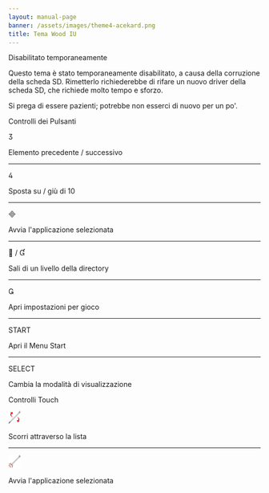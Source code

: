 ```yaml
---
layout: manual-page
banner: /assets/images/theme4-acekard.png
title: Tema Wood IU
---
```


<div id="temporarily-disabled" class="section-title">Disabilitato temporaneamente</div>
<div class="section-body">
    <p>
        Questo tema è stato temporaneamente disabilitato, a causa della corruzione della scheda SD. Rimetterlo richiederebbe di rifare un nuovo driver della scheda SD, che richiede molto tempo e sforzo.
    </p>
    <p>
        Si prega di essere pazienti; potrebbe non esserci di nuovo per un po'.
    </p>
</div>

<div id="button-controls" class="section-title">Controlli dei Pulsanti</div>
<div class="section-body">
    <div class="button-action-group">
        <p class="button-action button">&#xE07D;</p>
        <p class="button-action-text">Elemento precedente / successivo</p>
    </div>
    <hr>
    <div class="button-action-group">
        <p class="button-action button">&#xE07E;</p>
        <p class="button-action-text">Sposta su / giù di 10</p>
    </div>
    <hr>
    <div class="button-action-group">
        <p class="button-action button">&#xE000;</p>
        <p class="button-action-text">Avvia l'applicazione selezionata</p>
    </div>
    <hr>
    <div class="button-action-group">
        <p class="button-action button">&#xE001; / &#xE004;</p>
        <p class="button-action-text">Sali di un livello della directory</p>
    </div>
    <hr>
    <div class="button-action-group">
        <p class="button-action button">&#xE003;</p>
        <p class="button-action-text">Apri impostazioni per gioco</p>
    </div>
    <hr>
    <div class="button-action-group">
        <p class="button-action">START</p>
        <p class="button-action-text">Apri il Menu Start</p>
    </div>
    <hr>
    <div class="button-action-group">
        <p class="button-action">SELECT</p>
        <p class="button-action-text">Cambia la modalità di visualizzazione</p>
    </div>
</div>

<div id="touch-controls" class="section-title">Controlli Touch</div>
<div class="section-body">
    <div class="button-action-group">
        <p class="button-action"><img src="/assets/images/up-down.png"></p>
        <p class="button-action-text">Scorri attraverso la lista</p>
    </div>
    <hr>
    <div class="button-action-group">
        <p class="button-action"><img src="/assets/images/tap.png"></p>
        <p class="button-action-text">Avvia l'applicazione selezionata</p>
    </div>
</div>
